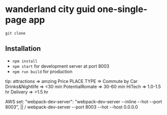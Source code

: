 # wanderland city guid one-single-page app

```
git clone
```
## Installation

- `npm install`
- `npm start` for development server at port 8003
- `npm run build` for production

tip: attractions => amzing Price
     PLACE TYPE  => Commute by Car
     Drinks&Nightlife => <30 min
     PotentialRomate =>  30-60 min
     HiTech => 1.0-1.5 hr
     Delivery => >1.5 hr

AWS set:
"webpack-dev-server": "webpack-dev-server --inline --hot --port 8003",
            ||
            \/
                     webpack-dev-server --port 8003 --hot --host 0.0.0.0
